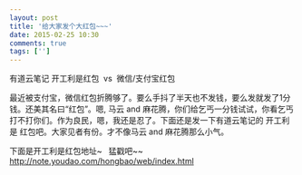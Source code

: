 ```yaml
---
layout: post
title: '给大家发个大红包~~~'
date: 2015-02-25 10:30
comments: true
tags: ['']
---
```


有道云笔记 开工利是红包  vs  微信/支付宝红包

最近被支付宝，微信红包折腾够了。要么手抖了半天也不发钱，要么发就发了1分钱。还美其名曰“红包”。嗯, 马云 and
麻花腾，你们给乞丐一分钱试试，你看乞丐打不打你们。作为良民，嗯，我还是忍了。下面还是发一下有道云笔记的 开工利是 红包吧。大家见者有份。才不像马云 and
麻花腾那么小气。

下面是开工利是红包地址~   猛戳吧~~  
[ http://note.youdao.com/hongbao/web/index.html
](http://note.youdao.com/hongbao/web/index.html)  

